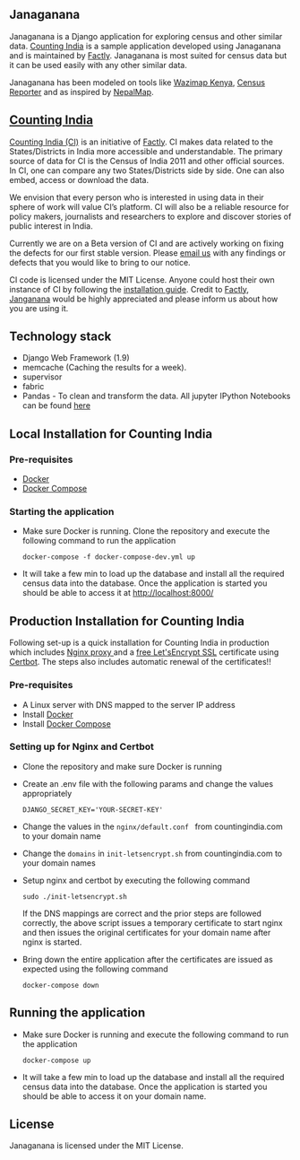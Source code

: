 ## Janaganana

Janaganana is a Django application for exploring census and other similar data. [Counting India](https://countingindia.com) is a sample application developed using Janaganana and is maintained by [Factly](https://factly.in). Janaganana is most suited for census data but it can be used easily with any other similar data.

Janaganana has been modeled on tools like [Wazimap Kenya](https://kenya.wazimap.org/), [Census Reporter](http://censusreporter.org/) and as inspired by [NepalMap](http://nepalmap.org/).

## [Counting India](https://countingindia.com)

[Counting India (CI)](https://countingindia.com) is an initiative of [Factly](https://factly.in/). CI makes data related to the States/Districts in India more accessible and understandable. The primary source of data for CI is the Census of India 2011 and other official sources. In CI, one can compare any two States/Districts side by side. One can also embed, access or download the data.

We envision that every person who is interested in using data in their sphere of work will value CI’s platform. CI will also be a reliable resource for policy makers, journalists and researchers to explore and discover stories of public interest in India.

Currently we are on a Beta version of CI and are actively working on fixing the defects for our first stable version. Please [email us](mailto:ci@factly.in) with any findings or defects that you would like to bring to our notice.

CI code is licensed under the MIT License. Anyone could host their own instance of CI by following the [installation guide](https://github.com/factly/janaganana#local-installation-for-counting-india). Credit to [Factly](https://factly.in), [Janganana](https://github.com/factly/janangana) would be highly appreciated and please inform us about how you are using it.

## Technology stack

- Django Web Framework (1.9)
- memcache (Caching the results for a week).
- supervisor
- fabric
- Pandas - To clean and transform the data. All jupyter IPython Notebooks can be found [here](https://github.com/factly/janaganana-data)

## Local Installation for Counting India

### Pre-requisites

- [Docker](https://docs.docker.com/engine/install/)
- [Docker Compose](https://docs.docker.com/compose/install/)

### Starting the application

- Make sure Docker is running. Clone the repository and execute the following command to run the application
  
  ```
  docker-compose -f docker-compose-dev.yml up
  ```

- It will take a few min to load up the database and install all the required census data into the database. Once the application is started you should be able to access it at [http://localhost:8000/](http://localhost:8000/)

## Production Installation for Counting India

Following set-up is a quick installation for Counting India in production which includes [Nginx proxy ](https://docs.nginx.com/nginx/admin-guide/web-server/reverse-proxy/) and a [free Let'sEncrypt SSL](https://letsencrypt.org/) certificate using [Certbot](https://certbot.eff.org/). The steps also includes automatic renewal of the certificates!!

### Pre-requisites

- A Linux server with DNS mapped to the server IP address
- Install [Docker](https://docs.docker.com/engine/install/)
- Install [Docker Compose](https://docs.docker.com/compose/install/)

### Setting up for Nginx and Certbot

- Clone the repository and make sure Docker is running

- Create an .env file with the following params and change the values appropriately
  
  ```
  DJANGO_SECRET_KEY='YOUR-SECRET-KEY'
  ```

- Change the values in the `nginx/default.conf ` from countingindia.com to your domain name

- Change the `domains` in `init-letsencrypt.sh` from countingindia.com to your domain names

- Setup nginx and certbot by executing the following command
  
  ```
  sudo ./init-letsencrypt.sh
  ```
  
  If the DNS mappings are correct and the prior steps are followed correctly, the above script issues a temporary certificate to start nginx and then issues the original certificates for your domain name after nginx is started.

- Bring down the entire application after the certificates are issued as expected using the following command
  
  ```
  docker-compose down
  ```

## Running the application

- Make sure Docker is running and execute the following command to run the application
  
  ```
  docker-compose up
  ```

- It will take a few min to load up the database and install all the required census data into the database. Once the application is started you should be able to access it on your domain name.

## License

Janaganana is licensed under the MIT License.
